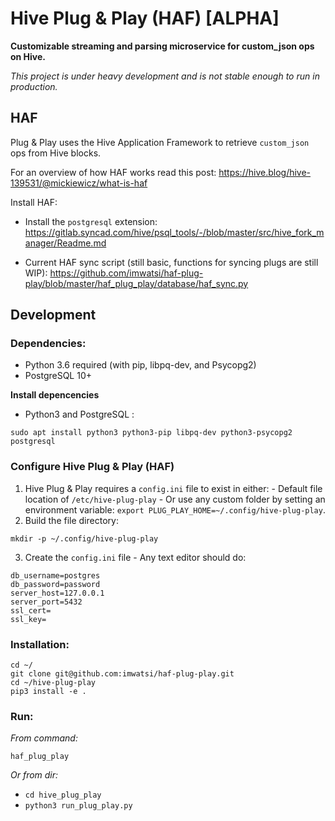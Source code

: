 # Hive Plug & Play (HAF) [ALPHA]

**Customizable streaming and parsing microservice for custom_json ops on Hive.**

*This project is under heavy development and is not stable enough to run in production.*

## HAF

Plug & Play uses the Hive Application Framework to retrieve `custom_json` ops from Hive blocks.

For an overview of how HAF works read this post: https://hive.blog/hive-139531/@mickiewicz/what-is-haf

Install HAF:

- Install the `postgresql` extension: https://gitlab.syncad.com/hive/psql_tools/-/blob/master/src/hive_fork_manager/Readme.md


- Current HAF sync script (still basic, functions for syncing plugs are still WIP): https://github.com/imwatsi/haf-plug-play/blob/master/haf_plug_play/database/haf_sync.py


## Development

### Dependencies:
- Python 3.6 required (with pip,  libpq-dev, and Psycopg2)
- PostgreSQL 10+<br/>

**Install depencencies**<br/>
- Python3 and PostgreSQL : 
```
sudo apt install python3 python3-pip libpq-dev python3-psycopg2 postgresql
```


### Configure Hive Plug & Play (HAF)
  1. Hive Plug & Play requires a `config.ini` file to exist in either:
    - Default file location of `/etc/hive-plug-play` 
    - Or use any custom folder by setting an environment variable: `export PLUG_PLAY_HOME=~/.config/hive-plug-play`.
  2. Build the file directory:
  ```
  mkdir -p ~/.config/hive-plug-play
  ```
  3. Create the `config.ini` file 
    - Any text editor should do:
  ```
  db_username=postgres
  db_password=password
  server_host=127.0.0.1
  server_port=5432
  ssl_cert=
  ssl_key=
  ```


### Installation:

  ```
  cd ~/
  git clone git@github.com:imwatsi/haf-plug-play.git
  cd ~/hive-plug-play
  pip3 install -e .
  ```

### Run:

*From command:*

`haf_plug_play`

*Or from dir:*

- `cd hive_plug_play`
- `python3 run_plug_play.py`
